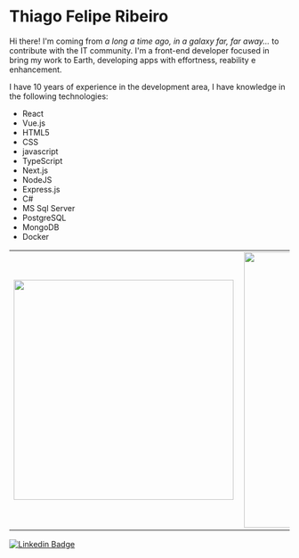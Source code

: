 # Thiago Felipe Ribeiro

Hi there! I'm coming from _a long a time ago, in a galaxy far, far away..._ to contribute with the IT community. I'm a front-end developer focused in bring my work to Earth, developing apps with effortness, reability e enhancement.

I have 10 years of experience in the development area, I have knowledge in the following technologies:
- React
- Vue.js
- HTML5
- CSS
- javascript
- TypeScript
- Next.js
- NodeJS
- Express.js
- C#
- MS Sql Server
- PostgreSQL
- MongoDB
- Docker 

<center>
  <table>
    <tr>
        <td><img width="395px" align="left" src="https://github-readme-stats.vercel.app/api/top-langs/?username=thiagofribeiro&hide=html&layout=compact&theme=buefy" /></td>
        <td><img width="495px" align="left" src="https://github-readme-stats.vercel.app/api?username=thiagofribeiro&theme=buefy"/></td>
    </tr>   
  </table>
</center>  

[![Linkedin Badge](https://img.shields.io/badge/-LinkedIn-blue?style=flat-square&logo=Linkedin&logoColor=white&link=https://www.linkedin.com/in/arfurlaneto/)](https://www.linkedin.com/in/thiago-f-ribeiro/)

